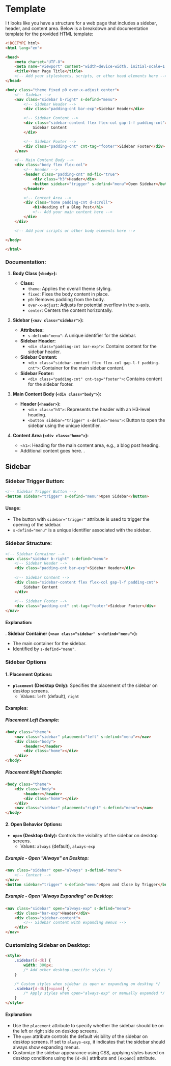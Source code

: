 # Template

I
t looks like you have a structure for a web page that includes a sidebar, header, and content area. Below is a breakdown and documentation template for the provided HTML template:

```html
<!DOCTYPE html>
<html lang="en">

<head>
    <meta charset="UTF-8">
    <meta name="viewport" content="width=device-width, initial-scale=1.0">
    <title>Your Page Title</title>
    <!-- Add your stylesheets, scripts, or other head elements here -->
</head>

<body class="theme fixed p0 over-x-adjust center">
    <!-- Sidebar -->
    <nav class="sidebar b-right" s-defind="menu">
        <!-- Sidebar Header -->
        <div class="padding-cnt bar-exp">Sidebar Header</div>

        <!-- Sidebar Content -->
        <div class="sidebar-content flex flex-col gap-l-f padding-cnt">
            Sidebar Content
        </div>

        <!-- Sidebar Footer -->
        <div class="padding-cnt" cnt-tag="footer">Sidebar Footer</div>
    </nav>

    <!-- Main Content Body -->
    <div class="body flex flex-col">
        <!-- Header -->
        <header class="padding-cnt" md-fix="true">
            <div class="h3">Header</div>
            <button sidebar="trigger" s-defind="menu">Open Sidebar</button>
        </header>

        <!-- Content Area -->
        <div class="home padding-cnt d-scroll">
            <h1>Heading of a Blog Post</h1>
            <!-- Add your main content here -->
        </div>
    </div>

    <!-- Add your scripts or other body elements here -->

</body>

</html>
```

### Documentation:

1. **Body Class (`<body>`):**
   - **Class:**
     - `theme`: Applies the overall theme styling.
     - `fixed`: Fixes the body content in place.
     - `p0`: Removes padding from the body.
     - `over-x-adjust`: Adjusts for potential overflow in the x-axis.
     - `center`: Centers the content horizontally.

2. **Sidebar (`<nav class="sidebar">`):**
   - **Attributes:**
     - `s-defind="menu"`: A unique identifier for the sidebar.
   - **Sidebar Header:**
     - `<div class="padding-cnt bar-exp">`: Contains content for the sidebar header.
   - **Sidebar Content:**
     - `<div class="sidebar-content flex flex-col gap-l-f padding-cnt">`: Container for the main sidebar content.
   - **Sidebar Footer:**
     - `<div class="padding-cnt" cnt-tag="footer">`: Contains content for the sidebar footer.

3. **Main Content Body (`<div class="body">`):**
   - **Header (`<header>`):**
     - `<div class="h3">`: Represents the header with an H3-level heading.
     - `<button sidebar="trigger" s-defind="menu">`: Button to open the sidebar using the unique identifier.

4. **Content Area (`<div class="home">`):**
   - `<h1>`: Heading for the main content area, e.g., a blog post heading.
   - Additional content goes here.
.
## Sidebar

### Sidebar Trigger Button:
```html
<!-- Sidebar Trigger Button -->
<button sidebar="trigger" s-defind="menu">Open Sidebar</button>
```

#### Usage:
- The button with `sidebar="trigger"` attribute is used to trigger the opening of the sidebar.
- `s-defind="menu"` is a unique identifier associated with the sidebar.

### Sidebar Structure:
```html
<!-- Sidebar Container -->
<nav class="sidebar b-right" s-defind="menu"> 
    <!-- Sidebar Header -->
    <div class="padding-cnt bar-exp">Sidebar Header</div>
    
    <!-- Sidebar Content -->
    <div class="sidebar-content flex flex-col gap-l-f padding-cnt">
        Sidebar Content
    </div>
    
    <!-- Sidebar Footer -->
    <div class="padding-cnt" cnt-tag="footer">Sidebar Footer</div>
</nav>
```

#### Explanation:
. **Sidebar Container (`<nav class="sidebar" s-defind="menu">`):**
   - The main container for the sidebar.
   - Identified by `s-defind="menu"`.


### Sidebar Options

#### 1. Placement Options:
- **`placement` (Desktop Only):** Specifies the placement of the sidebar on desktop screens.
  - Values: `left` (default), `right`
  
#### Examples:

##### Placement Left Example:
```html
<body class="theme">
    <nav class="sidebar" placement="left" s-defind="menu"></nav>
    <div class="body">
        <header></header>
        <div class="home"></div>
    </div>
</body>
```

##### Placement Right Example:
```html
<body class="theme">
    <div class="body">
        <header></header>
        <div class="home"></div>
    </div>
    <nav class="sidebar" placement="right" s-defind="menu"></nav>
</body>
```

#### 2. Open Behavior Options:
- **`open` (Desktop Only):** Controls the visibility of the sidebar on desktop screens.
  - Values: `always` (default), `always-exp`

##### Example - Open "Always" on Desktop:
```html
<nav class="sidebar" open="always" s-defind="menu">
    <!-- Content -->
</nav>
<button sidebar="trigger" s-defind="menu">Open and Close by Trigger</button>
```

##### Example - Open "Always Expanding" on Desktop:
```html
<nav class="sidebar" open="always-exp" s-defind="menu">
    <div class="bar-exp">Header</div>
    <div class="sidebar-content">
        <!-- Sidebar content with expanding menus -->
    </div>
</nav>
```

### Customizing Sidebar on Desktop:
```html
<style>
    .sidebar[d-dk] {
        width: 300px;
        /* Add other desktop-specific styles */
    }

    /* Custom styles when sidebar is open or expanding on desktop */
    .sidebar[d-dk][expand] {
        /* Apply styles when open="always-exp" or manually expanded */
    }
</style>
```

#### Explanation:
- Use the `placement` attribute to specify whether the sidebar should be on the left or right side on desktop screens.
- The `open` attribute controls the default visibility of the sidebar on desktop screens. If set to `always-exp`, it indicates that the sidebar should always show expanding menus.
- Customize the sidebar appearance using CSS, applying styles based on desktop conditions using the `[d-dk]` attribute and `[expand]` attribute.

